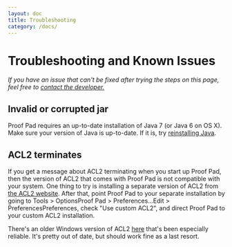 ```yaml
---
layout: doc
title: Troubleshooting
category: /docs/
---
```


Troubleshooting and Known Issues
================================

*If you have an issue that can't be fixed after trying the steps on this page,
feel free to [contact the developer.](mailto:calebegg@gmail.com)*

Invalid or corrupted jar
------------------------

Proof Pad requires an up-to-date installation of Java 7 (or Java 6 on OS X).
Make sure your version of Java is up-to-date. If it is, try [reinstalling
Java](http://java.com).

ACL2 terminates
---------------

If you get a message about ACL2 terminating when you start up Proof Pad, then
the version of ACL2 that comes with Proof Pad is not compatible with your
system. One thing to try is installing a separate version of ACL2 from [the ACL2
website](http://www.cs.utexas.edu/~moore/acl2/). After that, point Proof Pad to
your separate installation by going to <span class="win-show">Tools >
Options</span><span class="osx-show">Proof Pad > Preferences...</span><span
class="linux-show">Edit > Preferences</span><span
class="none-show">Preferences</span>, check "Use custom ACL2", and direct Proof
Pad to your custom ACL2 installation.

There's an older Windows version of ACL2
[here](http://www.cs.utexas.edu/users/moore/acl2/v3-6/distrib/windows/) that's
been especially reliable.  It's pretty out of date, but should work fine as a
last resort.

